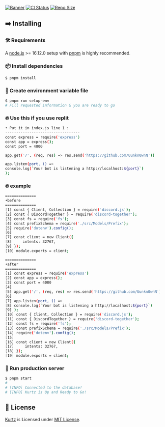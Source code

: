 [![Banner](https://uunkn0wnn.github.io/Nazarick-Clan-/)]()
[![CI Status](https://img.shields.io/github/workflow/status/gifaldyazkaa/exxyll/%5BPrettier%5D%20Lint?label=ci&logo=github-actions&style=for-the-badge)](./.github/workflows/Format-checking.yml) [![Repo Size](https://img.shields.io/github/repo-size/gifaldyazkaa/exxyll?logo=github&style=for-the-badge)](https://github.com/gifaldyazkaa/exxyll-origin/graphs/contributors)

## ➡️ Installing

### 🛠️ Requirements

A [node.js](https://nodejs.org) >= 16.12.0 setup with [pnpm](https://pnpm.io) is highly recommended.

### 📦 Install dependencies

```bash
$ pnpm install
```

### 🔑 Create environment variable file

```bash
$ pnpm run setup-env
# Fill requested information & you are ready to go
```

### 🔥 Use this if you use replit
```bash
• Put it in index.js line 1 :
----------------------------------
const express = require('express')
const app = express();
const port = 4000

app.get('/', (req, res) => res.send('https://github.com/Uunkn0wnN'))

app.listen(port, () =>
console.log(`Your bot is listening a http://localhost:${port}`)
); 
````
### 🔥 example 
```bash
==============
•before
==============
[1] const { Client, Collection } = require('discord.js');
[2] const { DiscordTogether } = require('discord-together');
[3] const fs = require('fs');
[4] const prefixSchema = require('./src/Models/Prefix');
[5] require('dotenv').config();
[6]
[7] const client = new Client({
[8]     intents: 32767,
[9] });
[10] module.exports = client;

==============
•after
==============
[1] const express = require('express')
[2] const app = express();
[3] const port = 4000
[4]
[5] app.get('/', (req, res) => res.send('https://github.com/Uunkn0wnN'))
[6]
[7] app.listen(port, () =>
[8] console.log(`Your bot is listening a http://localhost:${port}`)
[9] ); 
[10] const { Client, Collection } = require('discord.js');
[11] const { DiscordTogether } = require('discord-together');
[12] const fs = require('fs');
[13] const prefixSchema = require('./src/Models/Prefix');
[14] require('dotenv').config();
[15]
[16] const client = new Client({
[17]     intents: 32767,
[18] });
[19] module.exports = client;
```

### 🏃 Run production server

```bash
$ pnpm start
#
# [INFO] Connected to the database!
# [INFO] Kurtz is Up and Ready to Go!
```

## 📄 License

[Kurtz](#) is Licensed under [MIT License](./LICENSE).

